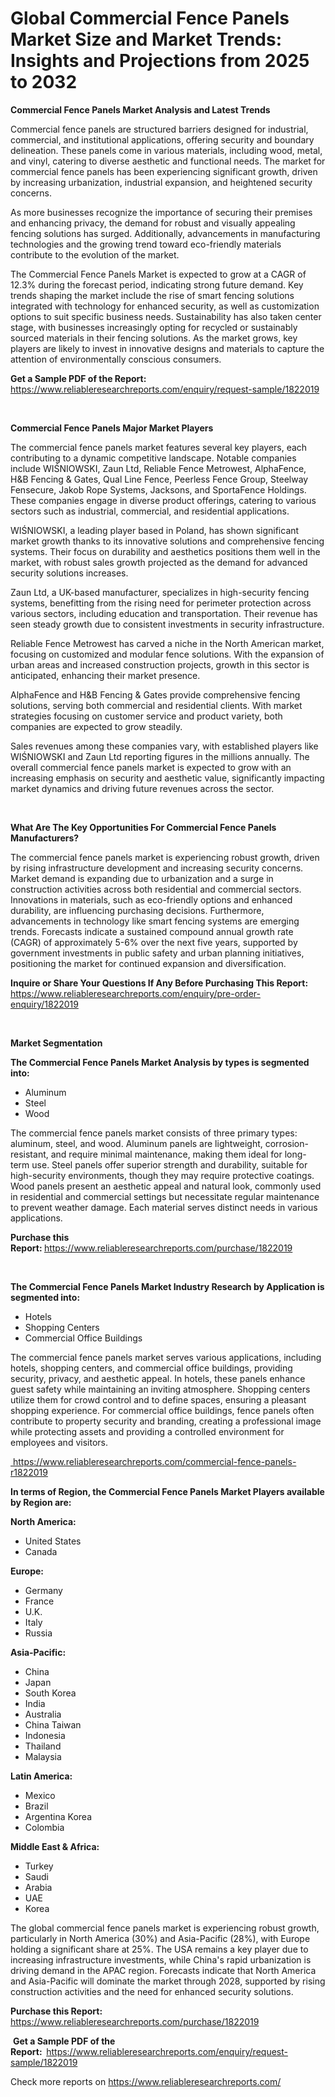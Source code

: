 <p><h1>Global Commercial Fence Panels Market Size and Market Trends: Insights and Projections from 2025 to 2032</h1></p><p><strong>Commercial Fence Panels Market Analysis and Latest Trends</strong></p>
<p><p>Commercial fence panels are structured barriers designed for industrial, commercial, and institutional applications, offering security and boundary delineation. These panels come in various materials, including wood, metal, and vinyl, catering to diverse aesthetic and functional needs. The market for commercial fence panels has been experiencing significant growth, driven by increasing urbanization, industrial expansion, and heightened security concerns. </p><p>As more businesses recognize the importance of securing their premises and enhancing privacy, the demand for robust and visually appealing fencing solutions has surged. Additionally, advancements in manufacturing technologies and the growing trend toward eco-friendly materials contribute to the evolution of the market. </p><p>The Commercial Fence Panels Market is expected to grow at a CAGR of 12.3% during the forecast period, indicating strong future demand. Key trends shaping the market include the rise of smart fencing solutions integrated with technology for enhanced security, as well as customization options to suit specific business needs. Sustainability has also taken center stage, with businesses increasingly opting for recycled or sustainably sourced materials in their fencing solutions. As the market grows, key players are likely to invest in innovative designs and materials to capture the attention of environmentally conscious consumers.</p></p>
<p><strong>Get a Sample PDF of the Report:&nbsp;</strong> <a href="https://www.reliableresearchreports.com/enquiry/request-sample/1822019?utm_campaign=3093&utm_medium=2&utm_source=Github&utm_content=ia&utm_term=09042025&utm_id=commercial-fence-panels">https://www.reliableresearchreports.com/enquiry/request-sample/1822019</a></p>
<p>&nbsp;</p>
<p><strong>Commercial Fence Panels Major Market Players</strong></p>
<p><p>The commercial fence panels market features several key players, each contributing to a dynamic competitive landscape. Notable companies include WIŚNIOWSKI, Zaun Ltd, Reliable Fence Metrowest, AlphaFence, H&B Fencing & Gates, Qual Line Fence, Peerless Fence Group, Steelway Fensecure, Jakob Rope Systems, Jacksons, and SportaFence Holdings. These companies engage in diverse product offerings, catering to various sectors such as industrial, commercial, and residential applications.</p><p>WIŚNIOWSKI, a leading player based in Poland, has shown significant market growth thanks to its innovative solutions and comprehensive fencing systems. Their focus on durability and aesthetics positions them well in the market, with robust sales growth projected as the demand for advanced security solutions increases.</p><p>Zaun Ltd, a UK-based manufacturer, specializes in high-security fencing systems, benefitting from the rising need for perimeter protection across various sectors, including education and transportation. Their revenue has seen steady growth due to consistent investments in security infrastructure.</p><p>Reliable Fence Metrowest has carved a niche in the North American market, focusing on customized and modular fence solutions. With the expansion of urban areas and increased construction projects, growth in this sector is anticipated, enhancing their market presence.</p><p>AlphaFence and H&B Fencing & Gates provide comprehensive fencing solutions, serving both commercial and residential clients. With market strategies focusing on customer service and product variety, both companies are expected to grow steadily.</p><p>Sales revenues among these companies vary, with established players like WIŚNIOWSKI and Zaun Ltd reporting figures in the millions annually. The overall commercial fence panels market is expected to grow with an increasing emphasis on security and aesthetic value, significantly impacting market dynamics and driving future revenues across the sector.</p></p>
<p>&nbsp;</p>
<p><strong>What Are The Key Opportunities For Commercial Fence Panels Manufacturers?</strong></p>
<p><p>The commercial fence panels market is experiencing robust growth, driven by rising infrastructure development and increasing security concerns. Market demand is expanding due to urbanization and a surge in construction activities across both residential and commercial sectors. Innovations in materials, such as eco-friendly options and enhanced durability, are influencing purchasing decisions. Furthermore, advancements in technology like smart fencing systems are emerging trends. Forecasts indicate a sustained compound annual growth rate (CAGR) of approximately 5-6% over the next five years, supported by government investments in public safety and urban planning initiatives, positioning the market for continued expansion and diversification.</p></p>
<p><strong>Inquire or Share Your Questions If Any Before Purchasing This Report:</strong> <a href="https://www.reliableresearchreports.com/enquiry/pre-order-enquiry/1822019?utm_campaign=3093&utm_medium=2&utm_source=Github&utm_content=ia&utm_term=09042025&utm_id=commercial-fence-panels">https://www.reliableresearchreports.com/enquiry/pre-order-enquiry/1822019</a></p>
<p>&nbsp;</p>
<p><strong>Market Segmentation</strong></p>
<p><strong>The Commercial Fence Panels Market Analysis by types is segmented into:</strong></p>
<p><ul><li>Aluminum</li><li>Steel</li><li>Wood</li></ul></p>
<p><p>The commercial fence panels market consists of three primary types: aluminum, steel, and wood. Aluminum panels are lightweight, corrosion-resistant, and require minimal maintenance, making them ideal for long-term use. Steel panels offer superior strength and durability, suitable for high-security environments, though they may require protective coatings. Wood panels present an aesthetic appeal and natural look, commonly used in residential and commercial settings but necessitate regular maintenance to prevent weather damage. Each material serves distinct needs in various applications.</p></p>
<p><strong>Purchase this Report:&nbsp;</strong><a href="https://www.reliableresearchreports.com/purchase/1822019?utm_campaign=3093&utm_medium=2&utm_source=Github&utm_content=ia&utm_term=09042025&utm_id=commercial-fence-panels">https://www.reliableresearchreports.com/purchase/1822019</a></p>
<p>&nbsp;</p>
<p><strong>The Commercial Fence Panels Market Industry Research by Application is segmented into:</strong></p>
<p><ul><li>Hotels</li><li>Shopping Centers</li><li>Commercial Office Buildings</li></ul></p>
<p><p>The commercial fence panels market serves various applications, including hotels, shopping centers, and commercial office buildings, providing security, privacy, and aesthetic appeal. In hotels, these panels enhance guest safety while maintaining an inviting atmosphere. Shopping centers utilize them for crowd control and to define spaces, ensuring a pleasant shopping experience. For commercial office buildings, fence panels often contribute to property security and branding, creating a professional image while protecting assets and providing a controlled environment for employees and visitors.</p></p>
<p><a href="https://www.reliableresearchreports.com/commercial-fence-panels-r1822019?utm_campaign=3093&utm_medium=2&utm_source=Github&utm_content=ia&utm_term=09042025&utm_id=commercial-fence-panels">&nbsp;https://www.reliableresearchreports.com/commercial-fence-panels-r1822019</a></p>
<p><strong>In terms of Region, the Commercial Fence Panels Market Players available by Region are:</strong></p>
<p>
    <p> <strong> North America: </strong>
        <ul>
            <li>United States</li>
            <li>Canada</li>
        </ul>
        </p> 
    <p> <strong> Europe: </strong>
        <ul>
            <li>Germany</li>
            <li>France</li>
            <li>U.K.</li>
            <li>Italy</li>
            <li>Russia</li>
        </ul>
        </p> 
    <p> <strong> Asia-Pacific: </strong>
        <ul>
            <li>China</li>
            <li>Japan</li>
            <li>South Korea</li>
            <li>India</li>
            <li>Australia</li>
            <li>China Taiwan</li>
            <li>Indonesia</li>
            <li>Thailand</li>
            <li>Malaysia</li>
        </ul>
        </p> 
    <p> <strong> Latin America: </strong>
        <ul>
            <li>Mexico</li>
            <li>Brazil</li>
            <li>Argentina Korea</li>
            <li>Colombia</li>
        </ul>
        </p> 
    <p> <strong> Middle East & Africa: </strong>
        <ul>
            <li>Turkey</li>
            <li>Saudi</li>
            <li>Arabia</li>
            <li>UAE</li>
            <li>Korea</li>
        </ul>
    </p>
    </p>
<p><p>The global commercial fence panels market is experiencing robust growth, particularly in North America (30%) and Asia-Pacific (28%), with Europe holding a significant share at 25%. The USA remains a key player due to increasing infrastructure investments, while China's rapid urbanization is driving demand in the APAC region. Forecasts indicate that North America and Asia-Pacific will dominate the market through 2028, supported by rising construction activities and the need for enhanced security solutions.</p></p>
<p><strong>Purchase this Report: </strong><a href="https://www.reliableresearchreports.com/purchase/1822019?utm_campaign=3093&utm_medium=2&utm_source=Github&utm_content=ia&utm_term=09042025&utm_id=commercial-fence-panels">https://www.reliableresearchreports.com/purchase/1822019</a></p>
<p>&nbsp;<strong>Get a Sample PDF of the Report:&nbsp;&nbsp;</strong><a href="https://www.reliableresearchreports.com/enquiry/request-sample/1822019?utm_campaign=3093&utm_medium=2&utm_source=Github&utm_content=ia&utm_term=09042025&utm_id=commercial-fence-panels">https://www.reliableresearchreports.com/enquiry/request-sample/1822019</a></p>
<p><strong></strong></p>
<p>Check more reports on <a href="https://www.reliableresearchreports.com/?utm_campaign=3093&utm_medium=2&utm_source=Github&utm_content=ia&utm_term=09042025&utm_id=commercial-fence-panels">https://www.reliableresearchreports.com/</a></p>